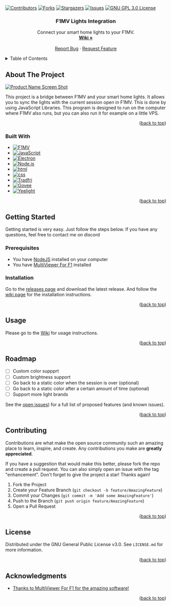 <!-- PROJECT SHIELDS -->
[![Contributors][contributors-shield]][contributors-url]
[![Forks][forks-shield]][forks-url]
[![Stargazers][stars-shield]][stars-url]
[![Issues][issues-shield]][issues-url]
[![GNU GPL 3.0 License][license-shield]][license-url]
<!-- PROJECT LOGO -->

<h3 align="center">F1MV Lights Integration</h3>
<div align="center">
  <p align="center">
    Connect your smart home lights to your F1MV.
    <br />
    <a href="https://github.com/koningcool/F1MV-Lights-Integration/wiki/"><strong>Wiki »</strong></a>
    <br />
    <br />
    <a href="https://github.com/koningcool/F1MV-Lights-Integration/issues">Report Bug</a>
    ·
    <a href="https://github.com/koningcool/F1MV-Lights-Integration/issues">Request Feature</a>
  </p>
</div>



<!-- TABLE OF CONTENTS -->
<details>
  <summary>Table of Contents</summary>
  <ol>
    <li>
      <a href="#about-the-project">About The Project</a>
      <ul>
        <li><a href="#built-with">Built With</a></li>
      </ul>
    </li>
    <li>
      <a href="#getting-started">Getting Started</a>
      <ul>
        <li><a href="#prerequisites">Prerequisites</a></li>
        <li><a href="#installation">Installation</a></li>
      </ul>
    </li>
    <li><a href="#usage">Usage</a></li>
    <li><a href="#roadmap">Roadmap</a></li>
    <li><a href="#contributing">Contributing</a></li>
    <li><a href="#license">License</a></li>
  </ol>
</details>



<!-- ABOUT THE PROJECT -->
## About The Project

[![Product Name Screen Shot][product-screenshot]](https://i.ibb.co/b5rZb63/icon.png)

This project is a bridge between F1MV and your smart home lights. It allows you to sync the lights with the current session open in F1MV. This is done by using JavaScript Libraries. This program is designed to run on the computer where F1MV also runs, but you can also run it for example on a little VPS.

<p align="right">(<a href="#readme-top">back to top</a>)</p>



### Built With

* [![F1MV][f1mv]][f1mv-url]
* [![JavaScript][javascript]][javascript-url]
* [![Electron][Electron]][electron-url]
* [![Node.js][nodejs]][nodejs-url]
* [![html][html]][html-url]
* [![css][css]][css-url]
* [![Tradfri][tradfri]][tradfri-url]
* [![Govee][govee]][govee]
* [![Yeelight][yeelight]][yeelight-url]

<p align="right">(<a href="#readme-top">back to top</a>)</p>



<!-- GETTING STARTED -->
## Getting Started

Getting started is very easy. Just follow the steps below. If you have any questions, feel free to contact me on discord

### Prerequisites

- You have [NodeJS](https://nodejs.org/en/) installed on your computer
- You have [MultiViewer For F1](https://beta.f1mv.com) installed

### Installation

Go to the [releases page][releases-url] and download the latest release.
And follow the [wiki page][wikiurl] for the installation instructions.

<p align="right">(<a href="#readme-top">back to top</a>)</p>



<!-- USAGE Instructions -->
## Usage

Please go to the [Wiki][wikiurl] for usage instructions.

<p align="right">(<a href="#readme-top">back to top</a>)</p>



<!-- ROADMAP -->
## Roadmap

- [ ] Custom color suppprt
- [ ] Custom brightness support
- [ ] Go back to a static color when the session is over (optional)
- [ ] Go back to a static color after a certain amount of time (optional)
- [ ] Support more light brands

See the [open issues][issuesurl]) for a full list of proposed features (and known issues).

<p align="right">(<a href="#readme-top">back to top</a>)</p>



<!-- CONTRIBUTING -->
## Contributing

Contributions are what make the open source community such an amazing place to learn, inspire, and create. Any contributions you make are **greatly appreciated**.

If you have a suggestion that would make this better, please fork the repo and create a pull request. You can also simply open an issue with the tag "enhancement".
Don't forget to give the project a star! Thanks again!

1. Fork the Project
2. Create your Feature Branch (`git checkout -b feature/AmazingFeature`)
3. Commit your Changes (`git commit -m 'Add some AmazingFeature'`)
4. Push to the Branch (`git push origin feature/AmazingFeature`)
5. Open a Pull Request

<p align="right">(<a href="#readme-top">back to top</a>)</p>



<!-- LICENSE -->
## License

Distributed under the GNU General Public License v3.0. See `LICENSE.md` for more information.

<p align="right">(<a href="#readme-top">back to top</a>)</p>


<!-- ACKNOWLEDGMENTS -->
## Acknowledgments

* [Thanks to MultiViewer For F1 for the amazing software!](https://beta.f1mv.com/)


<p align="right">(<a href="#readme-top">back to top</a>)</p>



<!-- MARKDOWN LINKS & IMAGES -->
<!-- https://www.markdownguide.org/basic-syntax/#reference-style-links -->
[contributors-shield]: https://img.shields.io/github/contributors/koningcool/F1MV-Lights-Integration.svg?style=for-the-badge
[contributors-url]: https://github.com/koningcool/F1MV-Lights-Integration/graphs/contributors
[forks-shield]: https://img.shields.io/github/forks/koningcool/F1MV-Lights-Integration.svg?style=for-the-badge
[forks-url]: https://github.com/koningcool/F1MV-Lights-Integration/network/members
[stars-shield]: https://img.shields.io/github/stars/koningcool/F1MV-Lights-Integration.svg?style=for-the-badge
[stars-url]: https://github.com/koningcool/F1MV-Lights-Integration/stargazers
[issues-shield]: https://img.shields.io/github/issues/koningcool/F1MV-Lights-Integration.svg?style=for-the-badge
[issues-url]: https://github.com/koningcool/F1MV-Lights-Integration/issues
[license-shield]: https://img.shields.io/github/license/koningcool/F1MV-Lights-Integration.svg?style=for-the-badge
[license-url]: https://github.com/koningcool/F1MV-Lights-Integration/blob/main/LICENSE.MD
[product-screenshot]: https://i.ibb.co/b5rZb63/icon.png
[javascript]: https://img.shields.io/badge/JavaScript-F7DF1E?style=for-the-badge&logo=javascript&logoColor=black
[javascript-url]: https://www.javascript.com/
[electron]: https://img.shields.io/badge/Electron-47848F?style=for-the-badge&logo=electron&logoColor=white
[electron-url]: https://www.electronjs.org/
[f1mv-lights-integration]: https://img.shields.io/badge/F1MV-Lights-Integration-0002bb?style=for-the-badge&logo=F1MV-Lights-Integration&logoColor=black
[html]: https://img.shields.io/badge/HTML5-E34F26?style=for-the-badge&logo=html5&logoColor=white
[html-url]: https://html.spec.whatwg.org/multipage/
[github-actions]: https://img.shields.io/badge/github%20actions-%232671E5.svg?style=for-the-badge&logo=githubactions&logoColor=white
[ide]: https://img.shields.io/badge/IntelliJIDEA-000000.svg?style=for-the-badge&logo=intellij-idea&logoColor=white
[Git]: https://img.shields.io/badge/git-%23F05033.svg?style=for-the-badge&logo=git&logoColor=white
[f1mv]: https://img.shields.io/badge/MultiViewer%20For%20F1-fb1e07.svg?style=for-the-badge&logo=f1&logoColor=white
[f1mv-url]: https://beta.f1mv.com
[nodejs]: https://img.shields.io/badge/Node.js-43853D?style=for-the-badge&logo=node.js&logoColor=white
[nodejs-url]: https://nodejs.org/en/
[releases-url]: https://github.com/koningcool/F1MV-Lights-Integration/releases
[wikiurl]: https://github.com/koningcool/F1MV-Lights-Integration/wiki/
[issuesurl]: https://github.com/koningcool/F1MV-Lights-Integration/issues
[css]: https://img.shields.io/badge/CSS-1572B6?style=for-the-badge&logo=css3&logoColor=white
[css-url]: https://www.w3.org/Style/CSS/Overview.en.html
[tradfri]: https://img.shields.io/badge/IKEA%20Tradfri-00539f.svg?style=for-the-badge&logo=ikea&logoColor=white
[tradfri-url]: https://www.ikea.com/nl/nl/p/tradfri-lichtbron-e27-806-lumen-warm-wit-704.007.02-70400702/
[govee]: https://img.shields.io/badge/Govee-000666.svg?style=for-the-badge&logo=govee&logoColor=white
[govee-url]: https://www.govee.eu/
[yeelight]: https://img.shields.io/badge/Yeelight-ff6c00.svg?style=for-the-badge&logo=yeelight&logoColor=white
[yeelight-url]: https://www.yeelight.com/

[github_username]: koningcool
[repo_name]: F1MV-Lights-Integration